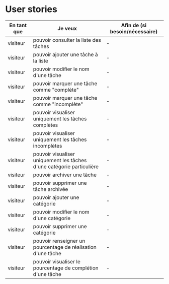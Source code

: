 # User stories



| En tant que | Je veux | Afin de (si besoin/nécessaire) |
|--|--|--|
| visiteur | pouvoir consulter la liste des tâches | - |
| visiteur | pouvoir ajouter une tâche à la liste | - |
| visiteur | pouvoir modifier le nom d'une tâche | - |
| visiteur | pouvoir marquer une tâche comme "complète" | - |
| visiteur | pouvoir marquer une tâche comme "incomplète" | - |
| visiteur | pouvoir visualiser uniquement les tâches complètes | - |
| visiteur | pouvoir visualiser uniquement les tâches incomplètes | - |
| visiteur | pouvoir visualiser uniquement les tâches d'une catégorie particulière | - |
| visiteur | pouvoir archiver une tâche | - |
| visiteur | pouvoir supprimer une tâche archivée | - |
| visiteur | pouvoir ajouter une catégorie | - |
| visiteur | pouvoir modifier le nom d'une catégorie | - |
| visiteur | pouvoir supprimer une catégorie | - |
| visiteur | pouvoir renseigner un pourcentage de réalisation d'une tâche | - |
| visiteur | pouvoir visualiser le pourcentage de complétion d'une tâche | - |